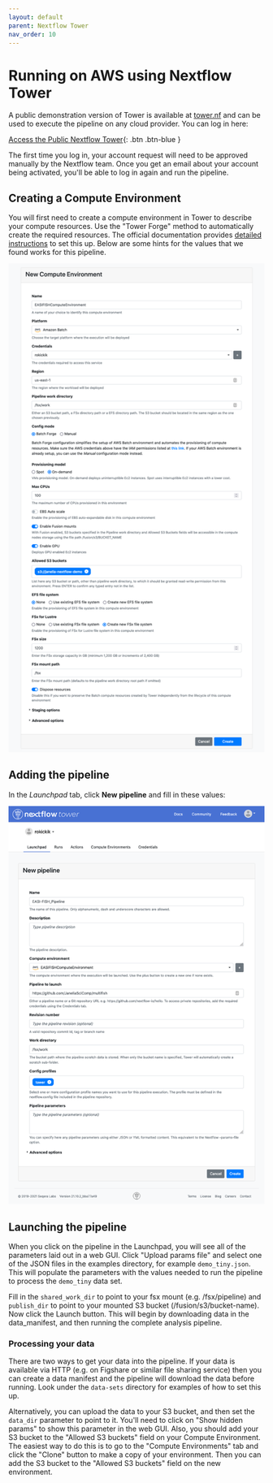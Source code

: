 ```yaml
---
layout: default
parent: Nextflow Tower
nav_order: 10
---
```


# Running on AWS using Nextflow Tower

A public demonstration version of Tower is available at [tower.nf](https://tower.nf) and can be used to execute the pipeline on any cloud provider. You can log in here:

[Access the Public Nextflow Tower](https://tower.nf){: .btn .btn-blue }

The first time you log in, your account request will need to be approved manually by the Nextflow team. Once you get an email about your account being activated, you'll be able to log in again and run the pipeline.

## Creating a Compute Environment

You will first need to create a compute environment in Tower to describe your compute resources. Use the "Tower Forge" method to automatically create the required resources. The official documentation provides [detailed instructions](https://help.tower.nf/compute-envs/aws-batch/#forge-aws-resources) to set this up. Below are some hints for the values that we found works for this pipeline.

![Screen of creating an AWS compute environment](../images/compute_env_aws.png)

## Adding the pipeline

In the *Launchpad* tab, click **New pipeline** and fill in these values:

![Screenshot of creating a new pipeline](../images/new_pipeline_aws.png)

## Launching the pipeline

When you click on the pipeline in the Launchpad, you will see all of the parameters laid out in a web GUI. Click "Upload params file" and select one of the JSON files in the examples directory, for example `demo_tiny.json`. This will populate the parameters with the values needed to run the pipeline to process the `demo_tiny` data set.

Fill in the `shared_work_dir` to point to your fsx mount (e.g. /fsx/pipeline) and `publish_dir` to point to your mounted S3 bucket (/fusion/s3/bucket-name). Now click the Launch button. This will begin by downloading data in the data_manifest, and then running the complete analysis pipeline.

### Processing your data

There are two ways to get your data into the pipeline. If your data is available via HTTP (e.g. on Figshare or similar file sharing service) then you can create a data manifest and the pipeline will download the data before running. Look under the `data-sets` directory for examples of how to set this up.

Alternatively, you can upload the data to your S3 bucket, and then set the `data_dir` parameter to point to it. You'll need to click on "Show hidden params" to show this parameter in the web GUI. Also, you should add your S3 bucket to the "Allowed S3 buckets" field on your Compute Environment. The easiest way to do this is to go to the "Compute Environments" tab and click the "Clone" button to make a copy of your environment. Then you can add the S3 bucket to the "Allowed S3 buckets" field on the new environment.
